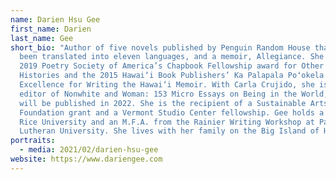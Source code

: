 ```yaml
---
name: Darien Hsu Gee
first_name: Darien
last_name: Gee
short_bio: "Author of five novels published by Penguin Random House that have
  been translated into eleven languages, and a memoir, Allegiance. She won the
  2019 Poetry Society of America’s Chapbook Fellowship award for Other Small
  Histories and the 2015 Hawai‘i Book Publishers’ Ka Palapala Poʻokela Award of
  Excellence for Writing the Hawai‘i Memoir. With Carla Crujido, she is the
  editor of Nonwhite and Woman: 153 Micro Essays on Being in the World, which
  will be published in 2022. She is the recipient of a Sustainable Arts
  Foundation grant and a Vermont Studio Center fellowship. Gee holds a B.A. from
  Rice University and an M.F.A. from the Rainier Writing Workshop at Pacific
  Lutheran University. She lives with her family on the Big Island of Hawai‘i."
portraits:
  - media: 2021/02/darien-hsu-gee
website: https://www.dariengee.com
---
```

